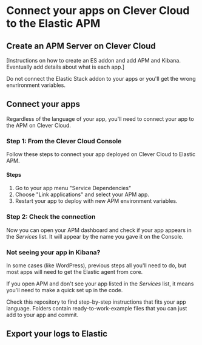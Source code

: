 
# Connect your apps on Clever Cloud to the Elastic APM

## Create an APM Server on Clever Cloud

[Instructions on how to create an ES addon and add APM and Kibana. Eventually add details about what is each app.]

Do not connect the Elastic Stack addon to your apps or you'll get the wrong envrironment variables.

## Connect your apps

Regardless of the language of your app, you'll need to connect your app to the APM on Clever Cloud.

### Step 1: From the Clever Cloud Console

Follow these steps to connect your app deployed on Clever Cloud to Elastic APM.

#### Steps

1. Go to your app menu "Service Dependencies"
2. Choose "Link applications" and select your APM app.
3. Restart your app to deploy with new APM environment variables.

### Step 2: Check the connection

Now you can open your APM dashboard and check if your app appears in the _Services_ list. It will appear by the name you gave it on the Console.

### Not seeing your app in Kibana?

In some cases (like WordPress), previous steps all you'll need to do, but most apps will need to get the Elastic agent from core.

If you open APM and don't see your app listed in the _Services_ list, it means you'll need to make a quick set up in the code.

Check this repository to find step-by-step instructions that fits your app language. Folders contain ready-to-work-example files that you can just add to your app and commit.

## Export your logs to Elastic